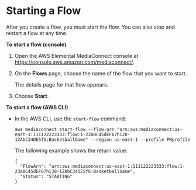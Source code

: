 # Starting a Flow<a name="flows-start"></a>

After you create a flow, you must start the flow\. You can also stop and restart a flow at any time\.

**To start a flow \(console\)**

1. Open the AWS Elemental MediaConnect console at [https://console\.aws\.amazon\.com/mediaconnect/](https://console.aws.amazon.com/mediaconnect/)\.

1. On the **Flows** page, choose the name of the flow that you want to start\.

   The details page for that flow appears\.

1. Choose **Start**\.

**To start a flow \(AWS CLI\)**
+ In the AWS CLI, use the `start-flow` command:

  ```
  aws mediaconnect start-flow --flow-arn "arn:aws:mediaconnect:us-east-1:111122223333:flow:1-23aBC45dEF67hiJ8-12AbC34DE5fG:BasketballGame" --region us-east-1 --profile PMprofile
  ```

  The following example shows the return value:

  ```
  {
    "FlowArn": "arn:aws:mediaconnect:us-east-1:111122223333:flow:1-23aBC45dEF67hiJ8-12AbC34DE5fG:BasketballGame",
    "Status": "STARTING"
  }
  ```